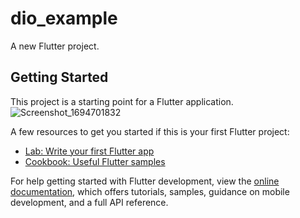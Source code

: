 # dio_example

A new Flutter project.

## Getting Started

This project is a starting point for a Flutter application.
![Screenshot_1694701832](https://github.com/MuhammadsharifDev/dio_htttp_simple-_example/assets/137301300/ab55c707-a72d-4d5f-baf4-e186e6888e5e)

A few resources to get you started if this is your first Flutter project:

- [Lab: Write your first Flutter app](https://docs.flutter.dev/get-started/codelab)
- [Cookbook: Useful Flutter samples](https://docs.flutter.dev/cookbook)

For help getting started with Flutter development, view the
[online documentation](https://docs.flutter.dev/), which offers tutorials,
samples, guidance on mobile development, and a full API reference.
